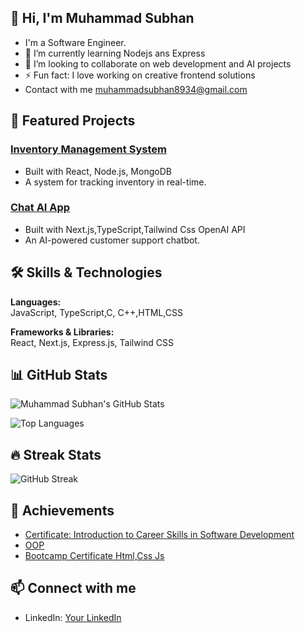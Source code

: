 ## 👋 Hi, I'm Muhammad Subhan 
-  I'm a  Software Engineer.
- 🌱 I’m currently learning Nodejs ans Express
- 👯 I’m looking to collaborate on web development and AI projects
- ⚡ Fun fact: I love working on creative frontend solutions
-   Contact with me muhammadsubhan8934@gmail.com

## 🚀 Featured Projects

### [Inventory Management System](#)
- Built with React, Node.js, MongoDB
- A system for tracking inventory in real-time.

### [Chat AI App](#)
- Built with Next.js,TypeScript,Tailwind Css OpenAI API
- An AI-powered customer support chatbot.

## 🛠️ Skills & Technologies

**Languages:**  
JavaScript, TypeScript,C, C++,HTML,CSS

**Frameworks & Libraries:**  
React, Next.js, Express.js, Tailwind CSS

## 📊 GitHub Stats

![Muhammad Subhan's GitHub Stats](https://github-readme-stats.vercel.app/api?username=mu-subhan&show_icons=true&theme=radical)

![Top Languages](https://github-readme-stats.vercel.app/api/top-langs/?username=mu-subhan&layout=compact&theme=radical)

## 🔥 Streak Stats

![GitHub Streak](https://streak-stats.demolab.com/?user=mu-subhan&theme=radical)

## 🏅 Achievements

- [Certificate: Introduction to Career Skills in Software Development](#)
- [OOP](#)
- [Bootcamp Certificate Html,Css Js](#)

## 📫 Connect with me

- LinkedIn: [Your LinkedIn](https://linkedin.com/in/muhammad-subhan-321821231)
